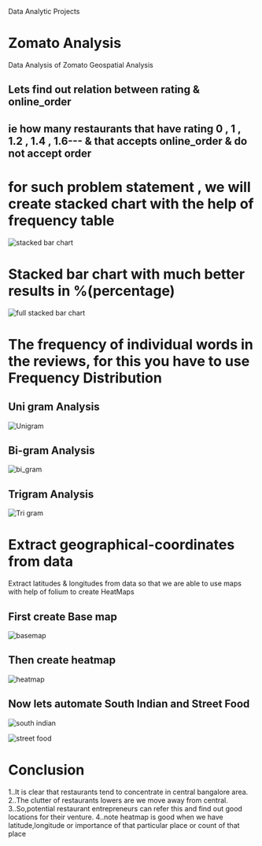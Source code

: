  Data Analytic Projects 
# Zomato Analysis 
Data Analysis of Zomato Geospatial Analysis
## Lets find out relation between rating & online_order
## ie how many restaurants that have rating 0 , 1 , 1.2 , 1.4 , 1.6--- & that accepts online_order & do not accept order
# for such problem statement , we will create stacked chart with the help of frequency table
![stacked bar chart](https://github.com/Preeti0018/Zomato-Analysis/assets/159876174/957a38a1-f0b9-4c37-8ced-28a5817ad75a)

# Stacked bar chart with much better results in %(percentage) 

![full stacked bar chart](https://github.com/Preeti0018/Zomato-Analysis/assets/159876174/513ce232-ab08-4021-b556-5c6b57d05f17)

# The frequency of individual words in the reviews, for this you have to use Frequency Distribution
## Uni gram Analysis
![Unigram](https://github.com/Preeti0018/Zomato-Analysis/assets/159876174/f43ff1be-deaa-4afc-aaa6-c735fbbdd2ad)
## Bi-gram Analysis
![bi_gram](https://github.com/Preeti0018/Zomato-Analysis/assets/159876174/bb4c0f8c-1278-4bd9-ba27-fcd749f593c2)
## Trigram Analysis
![Tri gram](https://github.com/Preeti0018/Zomato-Analysis/assets/159876174/61ac9c90-a679-4f5b-a0c1-d7389937b86d)
# Extract geographical-coordinates from data 
Extract latitudes & longitudes from data so that we are able to use maps with help of folium to create HeatMaps

## First create Base map 

![basemap](https://github.com/Preeti0018/Zomato-Analysis/assets/159876174/0bdb974c-9f52-4bb1-866a-70f971d0425e)


## Then create heatmap

![heatmap](https://github.com/Preeti0018/Zomato-Analysis/assets/159876174/e9b19d60-8096-4313-b229-439dece25054)


## Now lets automate South Indian and Street Food

![south indian](https://github.com/Preeti0018/Zomato-Analysis/assets/159876174/f3f08ac1-656e-49da-8e42-e49ccaca2f01)

![street food](https://github.com/Preeti0018/Zomato-Analysis/assets/159876174/19872715-508a-4493-816c-a470691e1ca5)


# Conclusion
1..It is clear that restaurants tend to concentrate in central bangalore area.
2..The clutter of restaurants lowers are we move away from central.
3..So,potential restaurant entrepreneurs can refer this and find out good locations for their venture.
4..note heatmap is good when we have latitude,longitude or importance of that particular place or count of that place

